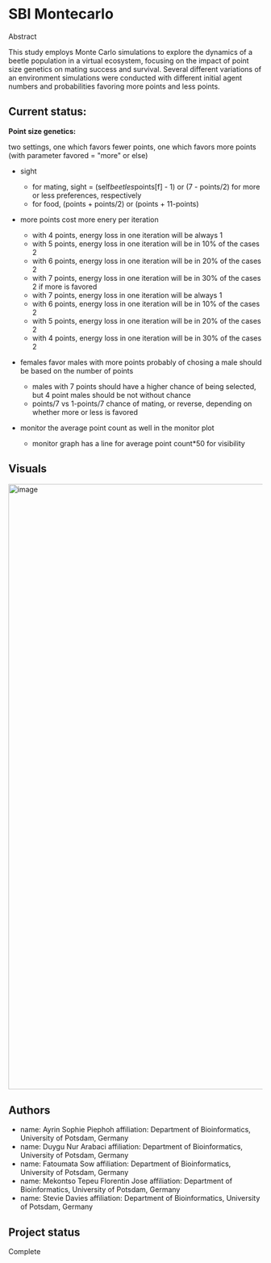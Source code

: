 # SBI Montecarlo

Abstract

This study employs Monte Carlo simulations to explore the dynamics of a beetle population in a virtual ecosystem, focusing on the impact of point size genetics on mating success and survival. Several different variations of an environment simulations were conducted with different initial agent numbers and probabilities favoring more points and less points.

## Current status:
 __Point size genetics:__

two settings, one which favors fewer points, one which favors more points (with parameter favored = "more" or else)

- sight
    - for mating, sight = (self$beetles$points[f] - 1) or (7 - points/2) for more or less preferences, respectively
    - for food, (points + points/2) or (points + 11-points)

- more points cost more enery per iteration
    - with 4 points, energy loss in one iteration will be always 1
    - with 5 points, energy loss in one iteration will be in 10% of the cases 2
    - with 6 points, energy loss in one iteration will be in 20% of the cases 2
    - with 7 points, energy loss in one iteration will be in 30% of the cases 2
    if more is favored
    - with 7 points, energy loss in one iteration will be always 1
    - with 6 points, energy loss in one iteration will be in 10% of the cases 2
    - with 5 points, energy loss in one iteration will be in 20% of the cases 2
    - with 4 points, energy loss in one iteration will be in 30% of the cases 2

- females favor males with more points probably of chosing a male should be based on the number of points 
    - males with 7 points should have a higher chance of being selected, but 4 point males should be not without chance
    - points/7 vs 1-points/7 chance of mating, or reverse, depending on whether more or less is favored 

- monitor the average point count as well in the monitor plot
    - monitor graph has a line for average point count*50 for visibility



## Visuals
<img width="1920" height="1200" alt="image" src="https://github.com/user-attachments/assets/713217aa-3b45-455f-879c-8d1028df932d" />


## Authors
- name: Ayrin Sophie Piephoh
  affiliation: Department of Bioinformatics, University of Potsdam, Germany
- name: Duygu Nur Arabaci
  affiliation: Department of Bioinformatics, University of Potsdam, Germany
- name: Fatoumata Sow
  affiliation: Department of Bioinformatics, University of Potsdam, Germany
- name: Mekontso Tepeu Florentin Jose
  affiliation: Department of Bioinformatics, University of Potsdam, Germany
- name: Stevie Davies
  affiliation: Department of Bioinformatics, University of Potsdam, Germany



## Project status
Complete
